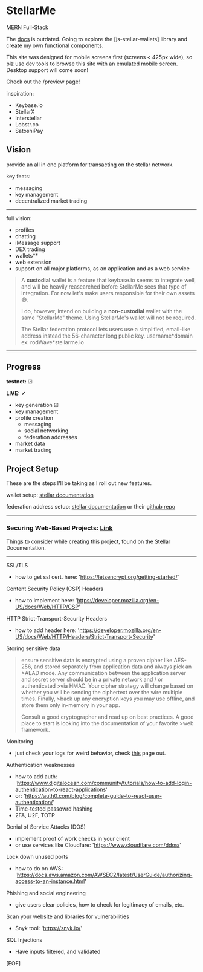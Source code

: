 # StellarMe

MERN Full-Stack

The [docs](https://developers.stellar.org/docs/building-apps/basic-wallet/) is outdated. Going to explore the [js-stellar-wallets] library and create my own functional components.

This site was designed for mobile screens first (screens < 425px wide), so plz use dev tools to
browse this site with an emulated mobile screen. Desktop support will come soon!

Check out the /preview page!
  
inspiration:
  
- Keybase.io
- StellarX
- Interstellar
- Lobstr.co
- SatoshiPay

## Vision

provide an all in one platform for transacting on the stellar network.

key feats:

- messaging
- key management
- decentralized market trading

---

full vision:

- profiles
- chatting
- iMessage support
- DEX trading
- wallets**
- web extension
- support on all major platforms, as an application and as a web service

>A **custodial** wallet is a feature that keybase.io seems to integrate well, and will be heavily reasearched before StellarMe sees that type of integration. For now let's make users responsible for their own assets 😅.
>
>I do, however, intend on building a **non-custodial** wallet with the same "StellarMe" theme. Using StellarMe's wallet will not be required.
>
>The Stellar federation protocol lets users use a simplified, email-like address instead the 56-character long public key.  username\*domain   ex:  rodWave\*stellarme.io

---

## Progress

**testnet:** ☑

**LIVE:** ✔

- key generation ☑
- key management
- profile creation
  - messaging
  - social networking
  - federation addresses
- market data
- market trading

## Project Setup

These are the steps I'll be taking as I roll out new features.

wallet setup: [stellar documentation](https://developers.stellar.org/docs/building-apps/project-setup/)

federation address setup: [stellar documentation](https://developers.stellar.org/docs/glossary/federation/)
or their [github repo](https://github.com/stellar/stellar-protocol/blob/master/ecosystem/sep-0002.md)

---

### Securing Web-Based Projects: [Link](https://developers.stellar.org/docs/tutorials/securing-projects/)

Things to consider while creating this project, found on the Stellar Documentation.

---

SSL/TLS

- how to get ssl cert. here: 'https://letsencrypt.org/getting-started/'

Content Security Policy (CSP) Headers

- how to implement here: 'https://developer.mozilla.org/en-US/docs/Web/HTTP/CSP'

HTTP Strict-Transport-Security Headers

- how to add header here: 'https://developer.mozilla.org/en-US/docs/Web/HTTP/Headers/Strict-Transport-Security'

Storing sensitive data

>ensure sensitive data is encrypted using a proven cipher like AES-256, and stored separately from application data and always pick an >AEAD mode. Any communication between the application server and secret server should be in a private network and / or authenticated >via HMAC. Your cipher strategy will change based on whether you will be sending the ciphertext over the wire multiple times. Finally, >back up any encryption keys you may use offline, and store them only in-memory in your app.
>
>Consult a good cryptographer and read up on best practices. A good place to start is looking into the documentation of your favorite >web framework.

Monitoring

- just check your logs for weird behavior, check [this](https://www.tek-tools.com/apm/log-monitoring-best-practices-and-tools) page out.

Authentication weaknesses

- how to add auth: 'https://www.digitalocean.com/community/tutorials/how-to-add-login-authentication-to-react-applications'
- or: 'https://auth0.com/blog/complete-guide-to-react-user-authentication/'
- Time-tested passowrd hashing
- 2FA, U2F, TOTP

Denial of Service Attacks (DOS)

- implement proof of work checks in your client
- or use services like Cloudfare: 'https://www.cloudflare.com/ddos/'

Lock down unused ports

- how to do on AWS: 'https://docs.aws.amazon.com/AWSEC2/latest/UserGuide/authorizing-access-to-an-instance.html'

Phishing and social engineering

- give users clear policies, how to check for legitimacy of emails, etc.

Scan your website and libraries for vulnerabilities

- Snyk tool: 'https://snyk.io/'

SQL Injections

- Have inputs filtered, and validated

[EOF]
